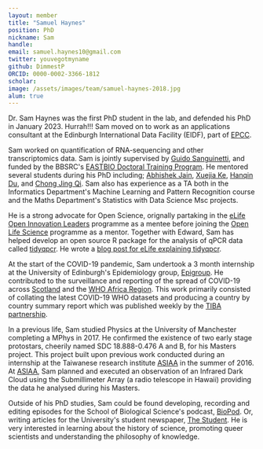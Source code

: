 ```yaml
---
layout: member
title: "Samuel Haynes"
position: PhD
nickname: Sam
handle: 
email: samuel.haynes10@gmail.com
twitter: youvegotmyname
github: DimmestP
ORCID: 0000-0002-3366-1812
scholar: 
image: /assets/images/team/samuel-haynes-2018.jpg
alum: true
---
```


Dr. Sam Haynes was the first PhD student in the lab, and defended his PhD in January 2023. 
Hurrah!!!
Sam moved on to work as an applications consultant at the Edinburgh International Data Facility (EIDF), part of [EPCC](https://www.epcc.ed.ac.uk/).

Sam worked on quantification of RNA-sequencing and other transcriptomics data. Sam is jointly supervised by [Guido Sanguinetti](http://homepages.inf.ed.ac.uk/gsanguin/), and funded by the BBSRC's [EASTBIO Doctoral Training Program](http://www.eastscotbiodtp.ac.uk/).
He mentored several students during his PhD including; [Abhishek Jain](/team/abhishek-jain), [Xuejia Ke](/team/xuejia-ke), [Hanqin Du](/team/hanqin-du), and [Chong Jing Qi](/team/jingqi-chong).
Sam also has experience as a TA both in the Informatics Department's Machine Learning and Pattern Recognition course and the Maths Department's Statistics with Data Science Msc projects.

He is a strong advocate for Open Science, orignally partaking in the [eLife Open Innovation Leaders](https://elifesciences.org/labs/fdcb6588/innovation-leaders-2020-introducing-the-cohort) programme as a mentee before joining the [Open Life Science](https://openlifesci.org/) programme as a mentor.
Together with Edward, Sam has helped develop an open source R package for the analysis of qPCR data called [tidyqpcr](https://github.com/ewallace/tidyqpcr).
He wrote a [blog post for eLife explaining tidyqpcr](https://elifesciences.org/labs/f23e268f/tidyqpcr-quantitative-pcr-analysis-in-the-tidyverse).

At the start of the COVID-19 pandemic, Sam undertook a 3 month internship at the University of Edinburgh's Epidemiology group, [Epigroup](http://www.epigroup.biology.ed.ac.uk/). He contributed to the surveillance and reporting of the spread of COVID-19 across [Scotland](https://www.medrxiv.org/content/10.1101/2020.07.30.20158790v1) and the [WHO Africa Region](https://www.nature.com/articles/s41591-021-01491-7). This work primarily consisted of collating the latest COVID-19 WHO datasets and producing a country by country summary report which was published weekly by the [TIBA partnership](https://tiba-partnership.org/covid-19-activities).

In a previous life, Sam studied Physics at the University of Manchester completing a MPhys in 2017. He confirmed the existence of two early stage protostars, cheerily named SDC 18.888-0.476 A and B, for his Masters project. This project built upon previous work conducted during an internship at the Taiwanese research institute [ASIAA](https://www.asiaa.sinica.edu.tw/) in the summer of 2016. At [ASIAA](https://www.asiaa.sinica.edu.tw/), Sam planned and executed an observation of an Infrared Dark Cloud using the Submillimeter Array (a radio telescope in Hawaii) providing the data he analysed during his Masters. 

Outside of his PhD studies, Sam could be found developing, recording and editing episodes for the School of Biological Science's podcast, [BioPod](https://twitter.com/BioPodEdinburgh). Or, writing articles for the University's student newspaper, [The Student](https://studentnewspaper.org/author/samhaynes). He is very interested in learning about the history of science, promoting queer scientists and understanding the philosophy of knowledge.
 
